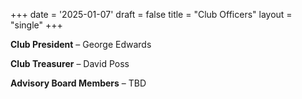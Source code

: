 +++
date = '2025-01-07'
draft = false
title = "Club Officers"
layout = "single"
+++

**Club President** – George Edwards

**Club Treasurer** – David Poss

**Advisory Board Members** – TBD
